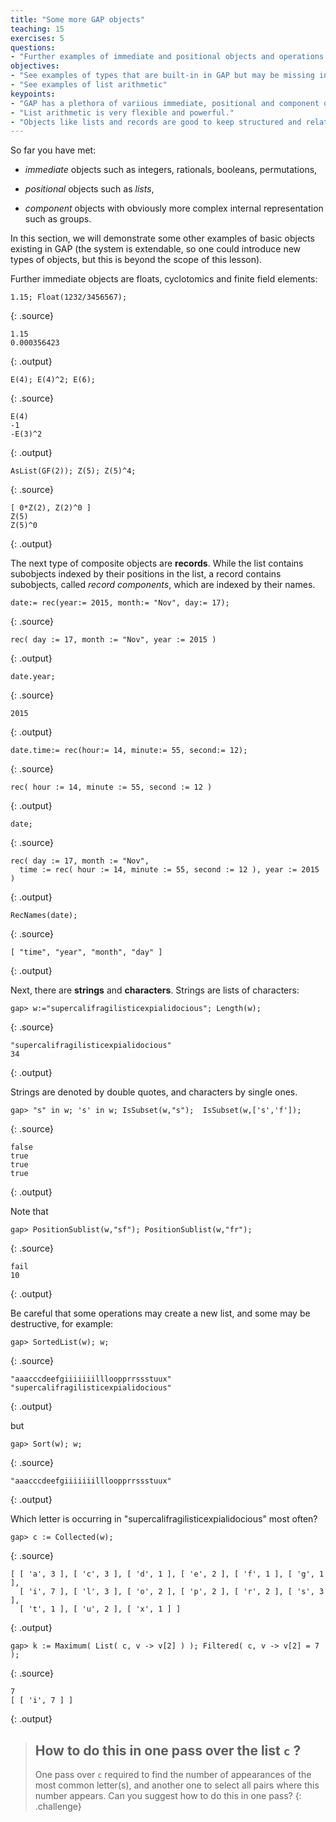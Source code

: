 ```yaml
---
title: "Some more GAP objects"
teaching: 15
exercises: 5
questions:
- "Further examples of immediate and positional objects and operations with them"
objectives:
- "See examples of types that are built-in in GAP but may be missing in other systems"
- "See examples of list arithmetic"
keypoints:
- "GAP has a plethora of variious immediate, positional and component objects."
- "List arithmetic is very flexible and powerful."
- "Objects like lists and records are good to keep structured and related data."
---
```


So far you have met:

* _immediate_ objects such as integers, rationals, booleans, permutations,

* _positional_ objects such as _lists_,

* _component_ objects with obviously more complex internal representation such as groups.

In this section, we will demonstrate some other examples of basic objects
existing in GAP (the system is extendable, so one could introduce new types
of objects, but this is beyond the scope of this lesson).

Further immediate objects are floats, cyclotomics and finite field elements:

~~~
1.15; Float(1232/3456567);
~~~
{: .source}

~~~
1.15
0.000356423
~~~
{: .output}

~~~
E(4); E(4)^2; E(6);
~~~
{: .source}

~~~
E(4)
-1
-E(3)^2
~~~
{: .output}

~~~
AsList(GF(2)); Z(5); Z(5)^4;
~~~
{: .source}

~~~
[ 0*Z(2), Z(2)^0 ]
Z(5)
Z(5)^0
~~~
{: .output}

The next type of composite objects are **records**. While the list contains subobjects indexed
by their positions in the list, a record contains subobjects, called _record
components_, which are indexed by their names.

~~~
date:= rec(year:= 2015, month:= "Nov", day:= 17);
~~~
{: .source}

~~~
rec( day := 17, month := "Nov", year := 2015 )
~~~
{: .output}

~~~
date.year;
~~~
{: .source}

~~~
2015
~~~
{: .output}

~~~
date.time:= rec(hour:= 14, minute:= 55, second:= 12);
~~~
{: .source}

~~~
rec( hour := 14, minute := 55, second := 12 )
~~~
{: .output}

~~~
date;
~~~
{: .source}

~~~
rec( day := 17, month := "Nov",
  time := rec( hour := 14, minute := 55, second := 12 ), year := 2015 )
~~~
{: .output}

~~~
RecNames(date);
~~~
{: .source}

~~~
[ "time", "year", "month", "day" ]
~~~
{: .output}

Next, there are **strings** and **characters**. Strings are lists of
characters:

~~~
gap> w:="supercalifragilisticexpialidocious"; Length(w);
~~~
{: .source}

~~~
"supercalifragilisticexpialidocious"
34
~~~
{: .output}

Strings are denoted by double quotes, and characters by single ones.

~~~
gap> "s" in w; 's' in w; IsSubset(w,"s");  IsSubset(w,['s','f']);
~~~
{: .source}

~~~
false
true
true
true
~~~
{: .output}

Note that

~~~
gap> PositionSublist(w,"sf"); PositionSublist(w,"fr");
~~~
{: .source}

~~~
fail
10
~~~
{: .output}

Be careful that some operations may create a new list, and some may be
destructive, for example:

~~~
gap> SortedList(w); w;
~~~
{: .source}

~~~
"aaacccdeefgiiiiiiillloopprrssstuux"
"supercalifragilisticexpialidocious"
~~~
{: .output}

but

~~~
gap> Sort(w); w;
~~~
{: .source}

~~~
"aaacccdeefgiiiiiiillloopprrssstuux"
~~~
{: .output}

Which letter is occurring in "supercalifragilisticexpialidocious" most often?

~~~
gap> c := Collected(w);
~~~
{: .source}

~~~
[ [ 'a', 3 ], [ 'c', 3 ], [ 'd', 1 ], [ 'e', 2 ], [ 'f', 1 ], [ 'g', 1 ],
  [ 'i', 7 ], [ 'l', 3 ], [ 'o', 2 ], [ 'p', 2 ], [ 'r', 2 ], [ 's', 3 ],
  [ 't', 1 ], [ 'u', 2 ], [ 'x', 1 ] ]
~~~
{: .output}

~~~
gap> k := Maximum( List( c, v -> v[2] ) ); Filtered( c, v -> v[2] = 7 );
~~~
{: .source}

~~~
7
[ [ 'i', 7 ] ]
~~~
{: .output}

> ## How to do this in one pass over the list `c` ?
>
> One pass over `c` required to find the number of appearances of the most
> common letter(s), and another one to select all pairs where this number
> appears. Can you suggest how to do this in one pass?
{: .challenge}
